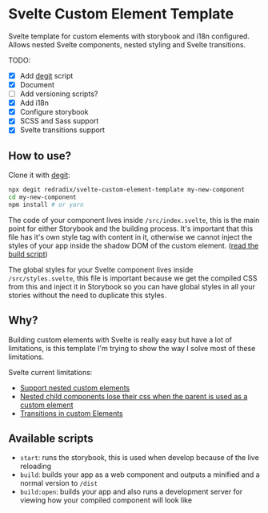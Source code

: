 # Svelte Custom Element Template

Svelte template for custom elements with storybook and i18n configured. Allows nested Svelte components, nested styling and Svelte transitions.

TODO:
- [x] Add [degit](https://github.com/Rich-Harris/degit) script
- [x] Document
- [ ] Add versioning scripts?
- [x] Add i18n
- [x] Configure storybook
- [x] SCSS and Sass support
- [x] Svelte transitions support

## How to use?

Clone it with [degit](https://github.com/Rich-Harris/degit):

```sh
npx degit redradix/svelte-custom-element-template my-new-component
cd my-new-component
npm install # or yarn
```

The code of your component lives inside `/src/index.svelte`, this is the main point for either Storybook and the building process. It's important that this file has it's own style tag with content in it, otherwise we cannot inject the styles of your app inside the shadow DOM of the custom element. ([read the build script](./scripts/build.js))

The global styles for your Svelte component lives inside `/src/styles.svelte`, this file is important because we get the compiled CSS from this and inject it in Storybook so you can have global styles in all your stories without the need to duplicate this styles.

## Why?
Building custom elements with Svelte is really easy but have a lot of limitations, is this template I'm trying to show the way I solve most of these limitations.

Svelte current limitations:

* [Support nested custom elements](https://github.com/sveltejs/svelte/issues/3520)
* [Nested child components lose their css when the parent is used as a custom element](https://github.com/sveltejs/svelte/issues/4274)
* [Transitions in custom Elements](https://github.com/sveltejs/svelte/issues/1825)

## Available scripts

* `start`: runs the storybook, this is used when develop because of the live reloading
* `build`: builds your app as a web component and outputs a minified and a normal version to `/dist`
* `build:open`: builds your app and also runs a development server for viewing how your compiled component will look like